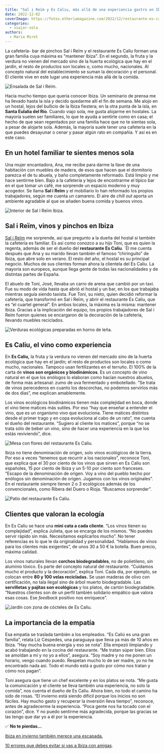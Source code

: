 ```yaml
---
title: "Sal i Reïm y Es Caliu, más allá de una experiencia gastro en Ibiza"
date: 2022-12-02
coverImage: https://fotos.etheriamagazine.com/2022/12/restaurante-es-caliu-mesas.jpg
categories: 
  - viajar-sola
authors: 
  - Maria Miret
---
```


La cafetería- bar de pinchos Sal i Reïm y el restaurante Es Caliu forman una gran 
familia cuya máxima es "mantener Ibiza". En el segundo, la fruta y la verdura no vienen 
del mercado sino de la huerta ecológica que hay en el jardín, el resto de productos son 
locales o, como mucho, nacionales. Al concepto natural del establecimiento se suman la 
decoración y el personal. El cliente vive en este lugar una experiencia más allá de la 
comida. 

![Ensalada de Sal i Reïm.](https://fotos.etheriamagazine.com/2022/12/ensalada-salmon-sal-i-rein-850x680.jpg "Ensalada del bar de tapas © Sal i Reïm.")

Hacía mucho tiempo que quería conocer Ibiza. Un seminario de prensa me ha llevado hasta 
la isla y decido quedarme allí el fin de semana. Me alojo en un hostal, lejos del 
bullicio de la Ibiza fiestera; en la otra punta de la isla, en **Santa Eulalia del 
Río**. Cuando viajo sola, me gusta alojarme en hostales. La mayoría suelen ser 
familiares, lo que te ayuda a sentirte como en casa; el hecho de que sean regentados por 
una familia hace que no te sientas sola, a pesar de alojarte sola. Además, la mayoría 
suele tener una cafetería en la que puedes desayunar o cenar y pasar algún rato en 
compañía. Y así es en este caso. 

## En un hotel familiar te sientes menos sola

Una mujer encantadora, Ana, me recibe para darme la llave de una habitación con muebles 
de madera, de esos que hacen que el dormitorio parezca el de tu abuela, y baño 
completamente reformado. Está limpio y me hace sentirme bien. Bajo a la cafetería y 
lejos de encontrarme el típico bar en el que tomar un café, me sorprende un espacio 
moderno y muy acogedor. Se llama **Sal i Reïm** y el mobiliario lo han reformado los 
propios trabajadores, según me cuenta un camarero. El aire de _chill out_ aporta un 
ambiente agradable al que se añaden buena comida y buenos vinos. 

![Interior de Sal I Reïm Ibiza.](https://fotos.etheriamagazine.com/2022/12/sal-i-reim-850x567.jpg "Interior de © Sal I Reïm Ibiza.")

## Sal i Reïm, vinos y pinchos en Ibiza

[Sal i Reïm](https://www.instagram.com/salireimibiza/) me sorprende, así que pregunto a 
la dueña del hostal si también la cafetería es familiar. Es así como conozco a su hijo 
Toni, que es quien la regenta, además de ser el dueño del **restaurante Es Caliu**. ´Él 
me cuenta después que Ana y su marido llevan también el famoso “chiringuito” de Ibiza, 
que abre solo en verano. El resto del año, el hostal es su principal negocio. Muchos de 
sus clientes forman ahora la clientela del Es Caliu. La mayoría son europeos, aunque 
llega gente de todas las nacionalidades y de distintas partes de España. 

El abuelo de Toni, José, llevaba un carro de arena que cambió por un taxi. Fue su modo 
de vida hasta que abrió el hostal y un bar, en los que trabajaba mientras seguía siendo 
taxista. Fue Toni, su nieto, quien decidió reformar la cafetería, que transformó en Sal 
i Reïm, y abrir el restaurante Es Caliu, que es “el cuartel general”. En ambos locales, 
la máxima es la misma: mantener Ibiza. Gracias a la implicación del equipo, los propios 
trabajadores de Sal i Reim fueron quienes se encargaron de la decoración de la 
cafetería, llevando muebles reciclados. 

![Verduras ecológicas preparadas en horno de leña.](https://fotos.etheriamagazine.com/2022/12/es-caliu-verduras-ecologicas.jpg "Verduras ecológicas preparadas en horno de leña. © Es Caliu")

## Es Caliu, el vino como experiencia

En **Es Caliu,** la fruta y la verdura no vienen del mercado sino de la huerta ecológica 
que hay en el jardín; el resto de productos son locales o como mucho, nacionales. 
Tampoco usan fertilizantes en el terruño. El 100% de la carta de **vinos son orgánicos y 
biodinámicos**. Es un concepto de vino natural en el que los enólogos lo elaboran como 
hacían nuestros abuelos, de forma más artesanal: zumo de uva fermentado y embotellado. 
“Se trata de vinos perecederos en cuanto los descorchas, no podemos servirlos más de dos 
días”, me explican amablemente. 

Los vinos ecológicos biodinámicos tienen más complejidad en boca, donde el vino tiene 
matices más sutiles. Por eso “hay que enseñar a entender el vino, que es un organismo 
vivo que evoluciona. Tiene matices distintos desde el primer trago y en copa evoluciona 
al cabo de un rato”, me cuenta el dueño del restaurante. “Sugiero al cliente los 
matices”, porque “no se trata sólo de beber un vino, sino de hacer una experiencia en la 
que los estás reviviendo”, dice. 

![Mesa con flores del restaurante Es Caliu.](https://fotos.etheriamagazine.com/2022/12/restaurante-es-caliu-mesas-850x567.jpg "Mesa del restaurante © Es Caliu.")

Ibiza no tiene denominación de origen, solo vinos ecológicos de la tierra. Por eso a 
veces “tenemos que recurrir a los nacionales”, reconoce Toni, que explica que el 30 por 
ciento de los vinos que sirven en Es Caliu son españoles, 15 por ciento de Ibiza y un 
5-10 por ciento son franceses. “Escapo de la denominación de origen. Voy a vino del 
pueblo hecho por enólogos sin denominación de origen. Jugamos con los vinos originales”. 
En el restaurante siempre tienen 2 o 3 ecológicos además de los convencionales, como 
Ribera del Duero o Rioja. “Buscamos sorprender”. 

![Patio del restaurante Es Caliu.](https://fotos.etheriamagazine.com/2022/12/patio-de-naranjas-850x565.jpg "Patio del restaurante © Es Caliu.")

## Clientes que valoran la ecología

En Es Caliu se hace una **mini cata a cada cliente**. “Los vinos tienen su complejidad”, 
explica Julieta, que se encarga de los mismos. “No puedes servir rápido sin más. 
Necesitamos explicarlos mucho”. No tener referencias es lo que le da originalidad y 
personalidad. “Hablamos de vinos para los clientes más exigentes”, de unos 30 a 50 € la 
botella. Buen precio, máxima calidad. 

Los vinos naturales llevan **corchos biodegradables**, no de polietileno, sin aluminio 
tóxico. Es parte del concepto natural del restaurante. “Cuidamos mucho el producto y la 
decoración”, explica Toni. Cada día, por ejemplo, se colocan entre **80 y 100 velas 
recicladas.** Se usan maderas de olivo con certificación, no tala ilegal sino de árbol 
muerto biodegradable. Las **servilletas y pajitas son ecológicas** y los platos, de 
cartón biodegradable. “Nuestros clientes son de un perfil también solidario empático que 
valora esas cosas. Ese _feedback_ positivo nos enriquece”. 

![Jardín con zona de cócteles de Es Caliu.](https://fotos.etheriamagazine.com/2022/12/cocktail-garden-es-caliu-850x565.jpg "Jardín de © Es Caliu.")

## La importancia de la empatía

Esa empatía se traslada también a los empleados. “Es Caliú es una gran familia”, relata 
Liz Céspedes, una paraguaya que lleva ya más de 10 años en Ibiza. “Hay mucha buena 
energía y eso se nota”. Ella empezó limpiando y acabó trabajando en la cocina del 
restaurante. “Me tratan súper bien. Ellos se amoldan a mí y no yo a ellos”, asegura. 
“Soy madre y no me ponen un horario, vengo cuando puedo. Respetan mucho lo de ser madre, 
yo no he encontrado nada así. Todo el mundo está a gusto por cómo nos tratan y cómo nos 
pagan”. 

Toni asegura que tiene un chef excelente y en los platos se nota. “Me gusta la 
comunicación y el cliente se lleva también una experiencia, no solo la comida”, nos 
cuenta el dueño de Es Caliu. Ahora bien, no todo el camino ha sido de rosas. “El 
invierno está siendo difícil porque los inicios no son fáciles. Hay mucho gasto y 
recuperar la inversión lleva tiempo”, reconoce, antes de agradecerme la experiencia. 
“Poca gente nos ha tocado con el corazón”, dice. Y no puedo sentirme más agradecida, 
porque las gracias se las tengo que dar yo a él por la experiencia. 

✅ **No te pierdas...** 

[Ibiza en invierno también merece una 
escapada.](https://etheriamagazine.com/2021/11/05/planes-viaje-a-ibiza-en-invierno/) 

[10 errores que debes evitar si vas a Ibiza con 
amigas](https://etheriamagazine.com/2018/06/25/viaje-a-ibiza-con-amigas/).

